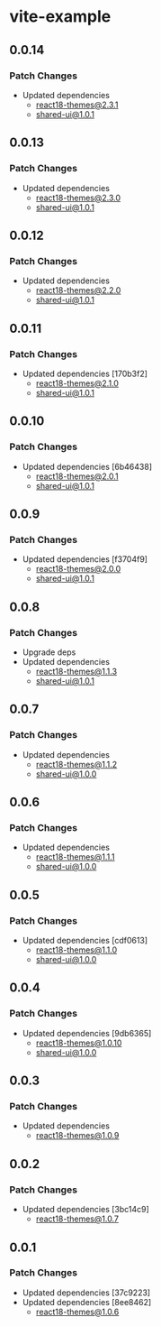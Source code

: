 # vite-example

## 0.0.14

### Patch Changes

- Updated dependencies
  - react18-themes@2.3.1
  - shared-ui@1.0.1

## 0.0.13

### Patch Changes

- Updated dependencies
  - react18-themes@2.3.0
  - shared-ui@1.0.1

## 0.0.12

### Patch Changes

- Updated dependencies
  - react18-themes@2.2.0
  - shared-ui@1.0.1

## 0.0.11

### Patch Changes

- Updated dependencies [170b3f2]
  - react18-themes@2.1.0
  - shared-ui@1.0.1

## 0.0.10

### Patch Changes

- Updated dependencies [6b46438]
  - react18-themes@2.0.1
  - shared-ui@1.0.1

## 0.0.9

### Patch Changes

- Updated dependencies [f3704f9]
  - react18-themes@2.0.0
  - shared-ui@1.0.1

## 0.0.8

### Patch Changes

- Upgrade deps
- Updated dependencies
  - react18-themes@1.1.3
  - shared-ui@1.0.1

## 0.0.7

### Patch Changes

- Updated dependencies
  - react18-themes@1.1.2
  - shared-ui@1.0.0

## 0.0.6

### Patch Changes

- Updated dependencies
  - react18-themes@1.1.1
  - shared-ui@1.0.0

## 0.0.5

### Patch Changes

- Updated dependencies [cdf0613]
  - react18-themes@1.1.0
  - shared-ui@1.0.0

## 0.0.4

### Patch Changes

- Updated dependencies [9db6365]
  - react18-themes@1.0.10
  - shared-ui@1.0.0

## 0.0.3

### Patch Changes

- Updated dependencies
  - react18-themes@1.0.9

## 0.0.2

### Patch Changes

- Updated dependencies [3bc14c9]
  - react18-themes@1.0.7

## 0.0.1

### Patch Changes

- Updated dependencies [37c9223]
- Updated dependencies [8ee8462]
  - react18-themes@1.0.6
